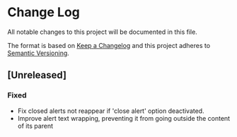 # Change Log

All notable changes to this project will be documented in this file.

The format is based on [Keep a Changelog](http://keepachangelog.com/)
and this project adheres to [Semantic Versioning](http://semver.org/).

## [Unreleased]

### Fixed

- Fix closed alerts not reappear if 'close alert' option deactivated.
- Improve alert text wrapping, preventing it from going outside the content of its parent
